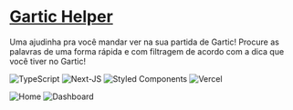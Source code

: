 
# [Gartic Helper](https://gartichelper.me/)
Uma ajudinha pra você mandar ver na sua partida de Gartic! Procure as palavras de uma forma rápida e com filtragem de acordo com a dica que você tiver no Gartic!

![TypeScript](https://img.shields.io/badge/TypeScript-007ACC?style=for-the-badge&logo=typescript&logoColor=white) ![Next-JS](https://img.shields.io/badge/next.js-000000?style=for-the-badge&logo=nextdotjs&logoColor=white) ![Styled Components](https://img.shields.io/badge/styled--components-DB7093?style=for-the-badge&logo=styled-components&logoColor=white) ![Vercel](https://img.shields.io/badge/Vercel-000000?style=for-the-badge&logo=vercel&logoColor=white)

![Home](https://i.imgur.com/NaPVv3R.png)
![Dashboard](https://i.imgur.com/Enbt3yf.png)
